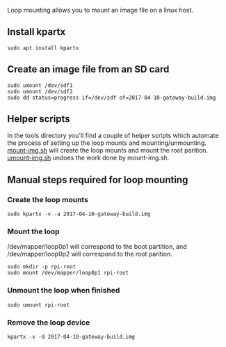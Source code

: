 Loop mounting allows you to mount an image file on a linux host.

## Install kpartx
```
sudo apt install kpartx
```

## Create an image file from an SD card
```
sudo umount /dev/sdf1
sudo umount /dev/sdf2
sudo dd status=progress if=/dev/sdf of=2017-04-10-gateway-build.img
```
## Helper scripts

In the tools directory you'll find a couple of helper scripts which automate the process of setting up the loop mounts and mounting/unmounting. [mount-img.sh](https://github.com/mozilla-iot/wiki/blob/master/tools/mount-img.sh) will create the loop mounts and mount the root parition. [umount-img.sh](https://github.com/mozilla-iot/wiki/blob/master/tools/umount-img.sh) undoes the work done by mount-img.sh.



## Manual steps required for loop mounting
### Create the loop mounts
```
sudo kpartx -v -a 2017-04-10-gateway-build.img
```

### Mount the loop
/dev/mapper/loop0p1 will correspond to the boot partition, and /dev/mapper/loop0p2 will correspond to the root parition.
```
sudo mkdir -p rpi-root
sudo mount /dev/mapper/loop0p1 rpi-root
```

### Unmount the loop when finished
```
sudo umount rpi-root
```

### Remove the loop device
```
kpartx -v -d 2017-04-10-gateway-build.img
```

